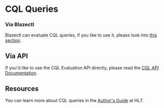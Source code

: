 # CQL Queries

### Via Blazectl

Blazectl can evaluate CQL queries, if you like to use it, please look into [this section](cql-queries/blazectl.md).

## Via API

If you'd like to use the CQL Evaluation API directly, please read the [CQL API Documentation](cql-queries/api.md).

## Resources

You can learn more about CQL queries in the [Author's Guide][1] at HL7.

[1]: <https://cql.hl7.org/02-authorsguide.html>
